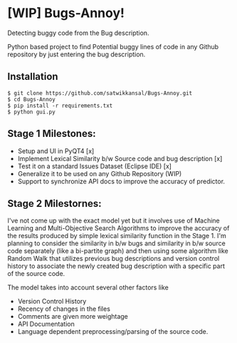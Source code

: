 # [WIP] Bugs-Annoy!
Detecting buggy code from the Bug description.

Python based project to find Potential buggy lines of code in any Github repository by just entering the bug       description.

## Installation
```
$ git clone https://github.com/satwikkansal/Bugs-Annoy.git
$ cd Bugs-Annoy
$ pip install -r requirements.txt
$ python gui.py

```


## Stage 1 Milestones:
- Setup and UI in PyQT4 [x]
- Implement Lexical Similarity b/w Source code and bug description [x]
- Test it on a standard Issues Dataset (Eclipse IDE) [x]
- Generalize it to be used on any Github Repository (WIP)
- Support to synchronize API docs to improve the accuracy of predictor.

## Stage 2 Milestornes:

I've not come up with the exact model yet but it involves use of Machine Learning and Multi-Objective Search Algorithms to improve the accuracy of the results produced by simple lexical similarity function in the Stage 1. I'm planning to consider the similarity in b/w bugs and similarity in b/w source code separately (like a bi-partite graph) and then using some algorithm like Random Walk that utilizes previous bug descriptions and version control history to associate the newly created bug description with a specific part of the source code.

The model takes into account several other factors like
- Version Control History
- Recency of changes in the files
- Comments are given more weightage
- API Documentation
- Language dependent preprocessing/parsing of the source code.
